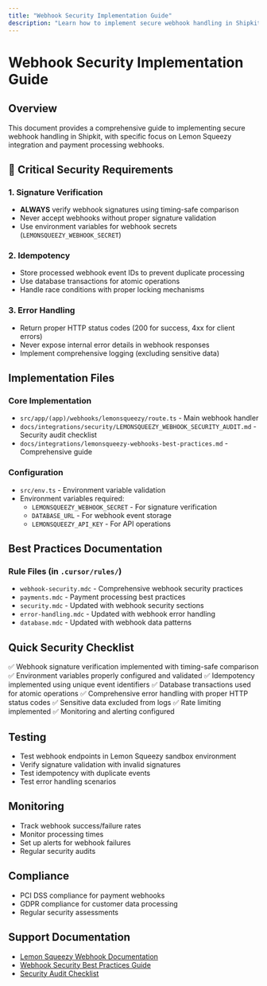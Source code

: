 ```yaml
---
title: "Webhook Security Implementation Guide"
description: "Learn how to implement secure webhook handling in Shipkit with proper signature verification, rate limiting, and security best practices."
---
```


# Webhook Security Implementation Guide

## Overview

This document provides a comprehensive guide to implementing secure webhook handling in Shipkit, with specific focus on Lemon Squeezy integration and payment processing webhooks.

## 🚨 Critical Security Requirements

### 1. Signature Verification

- **ALWAYS** verify webhook signatures using timing-safe comparison
- Never accept webhooks without proper signature validation
- Use environment variables for webhook secrets (`LEMONSQUEEZY_WEBHOOK_SECRET`)

### 2. Idempotency

- Store processed webhook event IDs to prevent duplicate processing
- Use database transactions for atomic operations
- Handle race conditions with proper locking mechanisms

### 3. Error Handling

- Return proper HTTP status codes (200 for success, 4xx for client errors)
- Never expose internal error details in webhook responses
- Implement comprehensive logging (excluding sensitive data)

## Implementation Files

### Core Implementation

- `src/app/(app)/webhooks/lemonsqueezy/route.ts` - Main webhook handler
- `docs/integrations/security/LEMONSQUEEZY_WEBHOOK_SECURITY_AUDIT.md` - Security audit checklist
- `docs/integrations/lemonsqueezy-webhooks-best-practices.md` - Comprehensive guide

### Configuration

- `src/env.ts` - Environment variable validation
- Environment variables required:
  - `LEMONSQUEEZY_WEBHOOK_SECRET` - For signature verification
  - `DATABASE_URL` - For webhook event storage
  - `LEMONSQUEEZY_API_KEY` - For API operations

## Best Practices Documentation

### Rule Files (in `.cursor/rules/`)

- `webhook-security.mdc` - Comprehensive webhook security practices
- `payments.mdc` - Payment processing best practices
- `security.mdc` - Updated with webhook security sections
- `error-handling.mdc` - Updated with webhook error handling
- `database.mdc` - Updated with webhook data patterns

## Quick Security Checklist

✅ Webhook signature verification implemented with timing-safe comparison
✅ Environment variables properly configured and validated
✅ Idempotency implemented using unique event identifiers
✅ Database transactions used for atomic operations
✅ Comprehensive error handling with proper HTTP status codes
✅ Sensitive data excluded from logs
✅ Rate limiting implemented
✅ Monitoring and alerting configured

## Testing

- Test webhook endpoints in Lemon Squeezy sandbox environment
- Verify signature validation with invalid signatures
- Test idempotency with duplicate events
- Test error handling scenarios

## Monitoring

- Track webhook success/failure rates
- Monitor processing times
- Set up alerts for webhook failures
- Regular security audits

## Compliance

- PCI DSS compliance for payment webhooks
- GDPR compliance for customer data processing
- Regular security assessments

## Support Documentation

- [Lemon Squeezy Webhook Documentation](https://docs.lemonsqueezy.com/help/webhooks)
- [Webhook Security Best Practices Guide](./integrations/lemonsqueezy-webhooks-best-practices.md)
- [Security Audit Checklist](./integrations/security/LEMONSQUEEZY_WEBHOOK_SECURITY_AUDIT.md)
